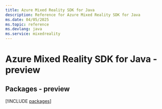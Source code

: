 ```yaml
---
title: Azure Mixed Reality SDK for Java
description: Reference for Azure Mixed Reality SDK for Java
ms.date: 04/05/2025
ms.topic: reference
ms.devlang: java
ms.service: mixedreality
---
```

# Azure Mixed Reality SDK for Java - preview
## Packages - preview
[!INCLUDE [packages](mixed-reality-index.md)]